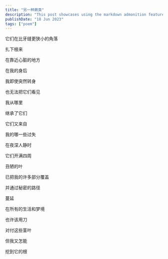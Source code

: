 ```yaml
---
title: "另一种蕨类"
description: "This post showcases using the markdown admonition feature in Astro Cactus"
publishDate: "18 Jun 2023"
tags: ["poem"]
---
```


  它们在比牙缝更狭小的角落

  扎下根来

  在靠近心脏的地方

  在我的身后

  我即使突然转身

  也无法把它们看见

  我从哪里

  继承了它们

  它们又来自

  我的哪一些过失

  在夜深人静时

  它们开满四周

  丑陋的叶

  已把我的许多部分覆盖

  并通过秘密的路径

  蔓延

  在所有的生活和梦境

  也许该用刀

  对付这些茎叶

  但我又怎能

  挖到它的根